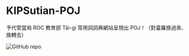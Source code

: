 # KIPSutian-POJ
予代管當局 ROC 教育部 Tâi-gí 常用詞詞典網站呈現出 POJ！（對臺羅換過來、換轉去）

![GitHub repo](https://badgen.net/badge/GitHub/程式碼、歷史、問題/678c3f?icon=github)